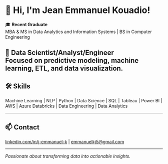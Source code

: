 # 👋 Hi, I'm Jean Emmanuel Kouadio!

🎓 **Recent Graduate**  
MBA & MS in Data Analytics and Information Systems | BS in Computer Engineering  

💼 **Data Scientist/Analyst/Engineer**  
Focused on predictive modeling, machine learning, ETL, and data visualization.  
---

## 🛠️ Skills
Machine Learning | NLP | Python | Data Science | SQL | Tableau | Power BI | AWS | Azure Databricks | Data Engineering | Data Analytics

---

## 📫 Contact
[linkedin.com/in/j-emmanuel-k](https://www.linkedin.com/in/j-emmanuel-k/) | [emmanuelkj5@gmail.com](mailto:emmanuelkj5@gmail.com)

---

*Passionate about transforming data into actionable insights.*
